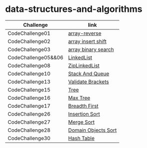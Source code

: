 # data-structures-and-algorithms

| Challenge           | link                                                                                       |
|---------------------|--------------------------------------------------------------------------------------------|
| CodeChallenge01     | [array-reverse](./ArrayReverse/README.md)                                                  |
| CodeChallenge02     | [array insert shift](./array-insert-shift/README.md)                                       |
| CodeChallenge03     | [array binary search](./array-binary-search/README.md)                                     |
| CodeChallenge05&&06 | [LinkedList](./linkedlist/README.md)                                                       |
| CodeChallenge08     | [ZipLinkedList](./linkedlist/README-linked-list-zip.md)                                    |
| CodeChallenge10     | [Stack And Queue](./linkedlist/README%20Stack%20And%20Queue.md)                            |
| CodeChallenge13     | [Validate Brackets](./linkedlist/README-validateBrackets.md)                               |
| CodeChallenge15     | [Tree](./trees/README.md)                                                                  |
| CodeChallenge16     | [Max Tree](./trees/MaxTree.md)                                                             |
| CodeChallenge17     | [Breadth First](./trees/BreadthFirst.md)                                                   |
| CodeChallenge26     | [Insertion Sort](./sorting/app/src/main/java/sorting/app/insertion/README.md)              |
| CodeChallenge27     | [Merge Sort](./sorting/app/src/main/java/sorting/app/merge/README.md)                      |
| CodeChallenge28     | [Domain Objects Sort](./sorting/app/src/main/java/sorting/app/sortDomainObjects/README.md) |
| CodeChallenge30     | [Hash Table](./hashTable/app/src/main/java/hashtable/app/README.md)                        |
